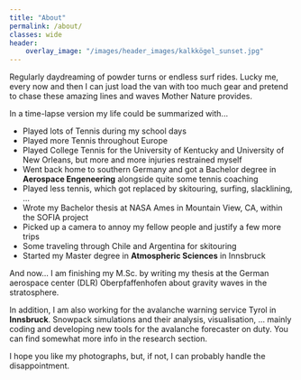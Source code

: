 ```yaml
---
title: "About"
permalink: /about/
classes: wide
header: 
    overlay_image: "/images/header_images/kalkkögel_sunset.jpg"
---
```


Regularly daydreaming of powder turns or endless surf rides. Lucky me, every now and then I can just load the van with too much gear and pretend to chase these amazing lines and waves Mother Nature provides.

In a time-lapse version my life could be summarized with...

- Played lots of Tennis during my school days
- Played more Tennis throughout Europe 
- Played College Tennis for the University of Kentucky and University of New Orleans, but more and more injuries restrained myself
- Went back home to southern Germany and got a Bachelor degree in **Aerospace Engeneering** alongside quite some tennis coaching
- Played less tennis, which got replaced by skitouring, surfing, slacklining, ...
- Wrote my Bachelor thesis at NASA Ames in Mountain View, CA, within the SOFIA project
- Picked up a camera to annoy my fellow people and justify a few more trips 
- Some traveling through Chile and Argentina for skitouring
- Started my Master degree in **Atmospheric Sciences** in Innsbruck

And now... I am finishing my M.Sc. by writing my thesis at the German aerospace center (DLR) Oberpfaffenhofen about gravity waves in the stratosphere.

In addition, I am also working for the avalanche warning service Tyrol in **Innsbruck**. Snowpack simulations and their analysis, visualisation, ... mainly coding and developing new tools for the avalanche forecaster on duty. You can find somewhat more info in the research section.

I hope you like my photographs, but, if not, I can probably handle the disappointment.

<!--
Many interesting things to do, many interesting things to study... 

Time lapse version:

- Tennis + School + Tennis + Soccer + Tennis
- College Tennis for UK (University of Kentucky) and UNO (University of New Orleans)
- Bachelor in Aerospace Engeneering and lots of tennis coaching
- Bachelor thesis at NASA Ames in Mountain View, CA, USA
- Some traveling through Chile and Argentina for skitouring
- IBK

A lot has happened to get here
A pair of skies, a surfboard

I am not yet sure how to make this world a better place. Actually, not even sure if it would be worth the effort. Should perhaps just load the van with skis and surfboards and enjoy Mother Nature's gifts.

Did my Bachelor in **Aerospace Engineering**, but I kind of find it more enjoying to talk about our climate, glaciers and atmosphere, instead of airplanes and rockets. Everything else is the same anyway.

Hakuna Matata

Super happy with the topic of my thesis so far, but this **artifical intelligence** (AI) thing, everybody is talking about, does not seem too boring either. Would be cool to combine some natural science research with evolved machine learning techniques some day.

Looking forward to new challenges and another well deserved surf trip.

Thanks to Covid I can still live in **Innsbruck** while working on the thesis and spend my free time running, skiing or slacklining in the mountains.

and even wrote my thesis at **NASA**

Looking forward to new adventures life is about to deliver.

On a more serious notice, I am currently finishing my M.Sc. in **Atmospheric Sciences**. I write my thesis at the German aerospace center (DLR) Oberpfaffenhofen about gravity waves in the stratosphere. Check out my proposal if interested...

I managed to drive the car up the mountain (check out my Github), but there's so much more to learn about.

// well .. if you came here to hear storys about getting lost in a snowstorm, riding bikes on 5000m or sharing tracks with wolves and bears ... I have to dissapoint you. You'll only get those storys sitting next to a campfire, on the chairlift or when sharing a cup of tea, waiting for the storm to clear.

But for now ... I'm basically just a kid in his mid-twenties, with a camera, a van, a pair of skies and a bike. I attended Akademie für angewandte Fotografie in Graz a few years ago, and got the chance to work as an assistant for some of my biggest idols when it comes to photography. I shomehow managed to get a Bachelor degree ein Sports Engineering somewhere in between ... don't ask me how. 

To be honest, I'm just doing what I love. Well, there are actually not many things that make me happy the way photography does. Even after living my dream for a few years now, travelling to so many stunning places ... getting that one shot still sends me shiver. And maybe ... maybe people can see that in my pictures. Or ... that's at least what I hope.

PS: I was also quite good in playing tennis once and traveled through Europe to play tournaments. I even ended up playing for a college team in the United States but injuries... yeah, whatever ... life turned out quite ok, too. 

-->